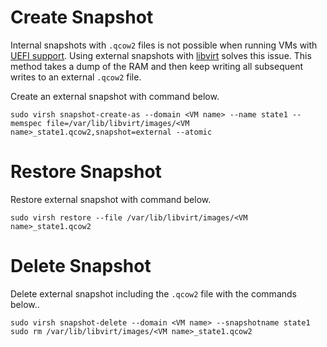 # Create Snapshot
Internal snapshots with `.qcow2` files is not possible when running VMs with [UEFI support](https://wiki.archlinux.org/title/Unified_Extensible_Firmware_Interface#OVMF_for_virtual_machines). Using external snapshots with [libvirt](https://wiki.archlinux.org/title/Libvirt) solves this issue. This method takes a dump of the RAM and then keep writing all subsequent writes to an external `.qcow2` file.

Create an external snapshot with command below.
```
sudo virsh snapshot-create-as --domain <VM name> --name state1 --memspec file=/var/lib/libvirt/images/<VM name>_state1.qcow2,snapshot=external --atomic
```

# Restore Snapshot
Restore external snapshot with command below.
```
sudo virsh restore --file /var/lib/libvirt/images/<VM name>_state1.qcow2
```

# Delete Snapshot
Delete external snapshot including the `.qcow2` file with the commands below..
```
sudo virsh snapshot-delete --domain <VM name> --snapshotname state1
sudo rm /var/lib/libvirt/images/<VM name>_state1.qcow2
```